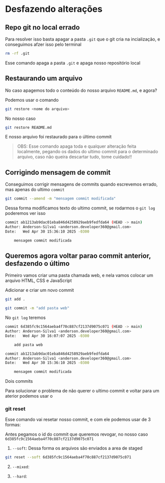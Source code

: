 # **Desfazendo alterações**

## Repo git no local errado

Para resolver isso basta apagar a pasta `.git` que o git cria na incialização, e conseguimos afzer isso pelo terminal

```bash
rm -rf .git
```

Esse comando apaga a pasta `.git` e apaga nosso repositório local

## Restaurando um arquivo

No caso apagemos todo o conteúdo do nosso arquivo `README.md`, e agora?

Podemos usar o comando

```bash
git restore <nome do arquivo>
```

No nosso caso

```bash
git restore README.md
```

E nosso arquivo foi restaurado para o último commit

> OBS: Esse comando apaga toda e qualquer alteração feita localmente, pegando os dados do ultimo commit para o determinado arquivo, caso não queira descartar tudo, tome cuidado!!

## Corrigindo mensagem de commit

Conseguimos corrigir mensagens de commits quando escrevemos errado, mas apenas do ultimo `commit`

```bash
git commit --amend -m "mensagem commit modificada"
```

Dessa forma modificamos texto do ultimo commit, se rodarmos o `git log` poderemos ver isso

```bash
commit ab1213ab9dac01eba846d4258929aeb9fedfda64 (HEAD -> main)
Author: Anderson-Silva1 <anderson.developer360@gmail.com>
Date:   Wed Apr 30 15:36:10 2025 -0300

    mensagem commit modificada
```

## Queremos agora voltar parao commit anterior, desfazendo o último

Primeiro vamos criar uma pasta chamada web, e nela vamos colocar um arquivo HTML, CSS e JavaScript

Adicionar e criar um novo commit

```bash
git add .
```

```bash
git commit -m "add pasta web"
```

No `git log` teremos

```bash
commit 6d385fc9c1564aeba4f70c887cf2137d9075c071 (HEAD -> main)
Author: Anderson-Silva1 <anderson.developer360@gmail.com>
Date:   Wed Apr 30 16:07:07 2025 -0300

    add pasta web

commit ab1213ab9dac01eba846d4258929aeb9fedfda64
Author: Anderson-Silva1 <anderson.developer360@gmail.com>
Date:   Wed Apr 30 15:36:10 2025 -0300

    mensagem commit modificada
```

Dois commits

Para solucionar o problema de não querer o ultimo commit e voltar para um aterior podemos usar o

### git reset

Esse comando vai resetar nosso commit, e com ele podemos usar de 3 formas:

Antes pegamos o id do commit que queremos revogar, no nosso caso `6d385fc9c1564aeba4f70c887cf2137d9075c071`

1. `--soft`:
   Dessa forma os arquivos são enviados a area de staged

```bash
git reset --soft 6d385fc9c1564aeba4f70c887cf2137d9075c071
```

2. `--mixed`:

3. `--hard`:
